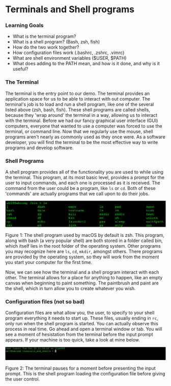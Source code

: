 # Terminals and Shell programs

### Learning Goals
- What is the terminal program?
- What is a shell program? (Bash, zsh, fish)
- How do the two work together?
- How configuration files work (.bashrc, .zshrc, .vimrc)
- What are shell environment variables ($USER, $PATH)
- What does adding to the PATH mean, and how is it done, and why is it useful?

### The Terminal

The terminal is the entry point to our demo. The terminal provides an application space for us to be able to
interact with out computer. The terminal's job is to load and run a shell program, like one of the several
listed above (zsh, bash, fish). These shell programs are called shells, because they 'wrap around' the terminal
in a way, allowing us to interact with the terminal. Before we had our fancy graphical user interface (GUI)
computers, everyone that wanted to use a computer was forced to use the terminal, or command line. Now that we
regularly use the mouse, shell programs aren't nearly as commonly used as they once were. As a software
developer, you will find the terminal to be the most effective way to write programs and develop software.

### Shell Programs

A shell program provides all of the functionality you are used to while using the terminal. This program,
at its most basic level, provides a prompt for the user to input commands, and each one is processed as it
is received. The command from the user could be a program, like `ls` or `cd`. Both of these 'commands' are 
actually programs that we call upon to do their jobs. 

![Screenshot](./assets/Screen-Shot-2022-10-25-at-12.45.05-PM.png)

Figure 1: The shell program used by macOS by default is zsh. This program, along with bash (a very popular shell)
are both stored in a folder called bin, which itself lies in the root folder of the operating system. Other
programs you may recognize here are `ls`, `cd`, `mkdir`, amongst others. There programs are provided by the
operating system, so they will work from the moment you start your computer for the first time.

Now, we can see how the terminal and a shell program interact with each other. The terminal allows for a place
for anything to happen, like an empty canvas when beginning to paint something. The paintbrush and paint are 
the shell, which in turn allow you to create whatever you wish. 

### Configuration files (not so bad)

Configuration files are what allow you, the user, to specify to your shell program everything it needs to 
start up. These files, usually ending in `rc`, only run when the shell program is started. You can actually
observe this process in real time. Go ahead and open a terminal window or tab. You will see a moment of hesistation
from the terminal before the input prompt appears. If your machine is too quick, take a look at mine below.


![Opening new tab](./assets/new-tab.gif)

Figure 2: The terminal pauses for a moment before presenting the input prompt. This is the shell program
loading the configuration file before giving the user control.
